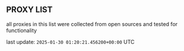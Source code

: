 ## PROXY LIST

all proxies in this list were collected from open sources and tested for functionality

last update: `2025-01-30 01:20:21.456200+00:00` UTC